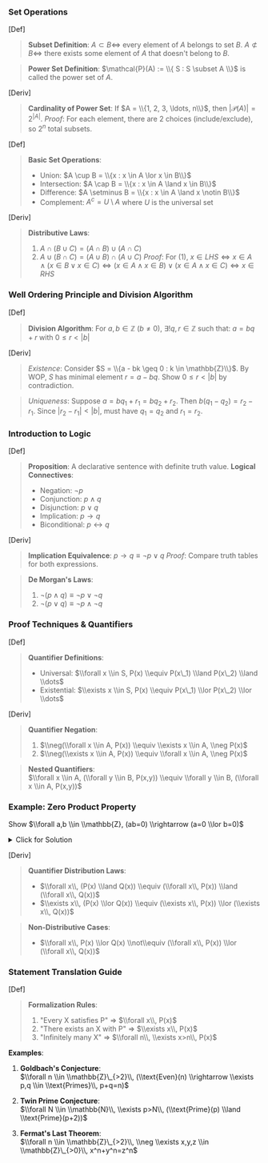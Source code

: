 ### Set Operations

[Def]
> **Subset Definition**:
> $A \subset B \iff$ every element of $A$ belongs to set $B$.
> $A \not\subset B \iff$ there exists some element of $A$ that doesn't belong to $B$.

> **Power Set Definition**:
> $\mathcal{P}(A) := \\{ S : S \subset A \\}$ is called the power set of $A$.

[Deriv]
> **Cardinality of Power Set**:
> If $A = \\{1, 2, 3, \ldots, n\\}$, then $|\mathcal{P}(A)| = 2^{|A|}$.
> *Proof*: For each element, there are 2 choices (include/exclude), so $2^n$ total subsets.

[Def]
> **Basic Set Operations**:
> - Union: $A \cup B = \\{x : x \in A \lor x \in B\\}$
> - Intersection: $A \cap B = \\{x : x \in A \land x \in B\\}$
> - Difference: $A \setminus B = \\{x : x \in A \land x \notin B\\}$
> - Complement: $A^c = U \setminus A$ where $U$ is the universal set

[Deriv]
> **Distributive Laws**:
> 1. $A \cap (B \cup C) = (A \cap B) \cup (A \cap C)$
> 2. $A \cup (B \cap C) = (A \cup B) \cap (A \cup C)$
> *Proof*: For (1), $x \in LHS \iff x \in A \land (x \in B \lor x \in C) \iff (x \in A \land x \in B) \lor (x \in A \land x \in C) \iff x \in RHS$

### Well Ordering Principle and Division Algorithm

[Def]
> **Division Algorithm**:
> For $a,b \in \mathbb{Z}$ ($b \neq 0$), $\exists! q,r \in \mathbb{Z}$ such that:
> $a = bq + r$ with $0 \leq r < |b|$

[Deriv]
> *Existence*:
> Consider $S = \\{a - bk \geq 0 : k \in \mathbb{Z}\\}$.
> By WOP, $S$ has minimal element $r = a - bq$.
> Show $0 \leq r < |b|$ by contradiction.

> *Uniqueness*:
> Suppose $a = bq_1 + r_1 = bq_2 + r_2$.
> Then $b(q_1-q_2) = r_2-r_1$.
> Since $|r_2-r_1| < |b|$, must have $q_1=q_2$ and $r_1=r_2$.

### Introduction to Logic

[Def]
> **Proposition**: A declarative sentence with definite truth value.
> **Logical Connectives**:
> - Negation: $\neg p$
> - Conjunction: $p \land q$
> - Disjunction: $p \lor q$
> - Implication: $p \rightarrow q$
> - Biconditional: $p \leftrightarrow q$

[Deriv]
> **Implication Equivalence**:
> $p \rightarrow q \equiv \neg p \lor q$
> *Proof*: Compare truth tables for both expressions.

> **De Morgan's Laws**:
> 1. $\neg(p \land q) \equiv \neg p \lor \neg q$
> 2. $\neg(p \lor q) \equiv \neg p \land \neg q$

### Proof Techniques & Quantifiers

[Def]  
> **Quantifier Definitions**:  
> - Universal: $\\forall x \\in S, P(x) \\equiv P(x\_1) \\land P(x\_2) \\land \\dots$  
> - Existential: $\\exists x \\in S, P(x) \\equiv P(x\_1) \\lor P(x\_2) \\lor \\dots$  

[Deriv]  
> **Quantifier Negation**:  
> 1. $\\neg(\\forall x \\in A, P(x)) \\equiv \\exists x \\in A, \\neg P(x)$  
> 2. $\\neg(\\exists x \\in A, P(x)) \\equiv \\forall x \\in A, \\neg P(x)$  

> **Nested Quantifiers**:  
> $\\forall x \\in A, (\\forall y \\in B, P(x,y)) \\equiv \\forall y \\in B, (\\forall x \\in A, P(x,y))$  

### Example: Zero Product Property
Show $\\forall a,b \\in \\mathbb{Z}, (ab=0) \\rightarrow (a=0 \\lor b=0)$
<details>
<summary>Click for Solution</summary>

1. **Rewrite Implication**:  
   $ab=0 \\rightarrow (a=0 \\lor b=0) \\equiv \\neg(ab=0) \\lor (a=0 \\lor b=0)$  

2. **Proof by Contrapositive**:  
   Assume $a \\neq 0 \\land b \\neq 0$, then $ab \\neq 0$.
</details>

[Deriv]  
> **Quantifier Distribution Laws**:  
> - $\\forall x\\, (P(x) \\land Q(x)) \\equiv (\\forall x\\, P(x)) \\land (\\forall x\\, Q(x))$  
> - $\\exists x\\, (P(x) \\lor Q(x)) \\equiv (\\exists x\\, P(x)) \\lor (\\exists x\\, Q(x))$  

> **Non-Distributive Cases**:  
> - $\\forall x\\, P(x) \\lor Q(x) \\not\\equiv (\\forall x\\, P(x)) \\lor (\\forall x\\, Q(x))$  

### Statement Translation Guide
[Def]  
> **Formalization Rules**:  
> 1. "Every X satisfies P" $\Rightarrow$ $\\forall x\\, P(x)$  
> 2. "There exists an X with P" $\Rightarrow$ $\\exists x\\, P(x)$  
> 3. "Infinitely many X" $\Rightarrow$ $\\forall n\\, \\exists x>n\\, P(x)$  

**Examples**:
1. **Goldbach's Conjecture**:  
   $\\forall n \\in \\mathbb{Z}\_{>2}\\, (\\text{Even}(n) \\rightarrow \\exists p,q \\in \\text{Primes}\\, p+q=n)$

2. **Twin Prime Conjecture**:  
   $\\forall N \\in \\mathbb{N}\\, \\exists p>N\\, (\\text{Prime}(p) \\land \\text{Prime}(p+2))$

3. **Fermat's Last Theorem**:  
   $\\forall n \\in \\mathbb{Z}\_{>2}\\, \\neg \\exists x,y,z \\in \\mathbb{Z}\_{>0}\\, x^n+y^n=z^n$
